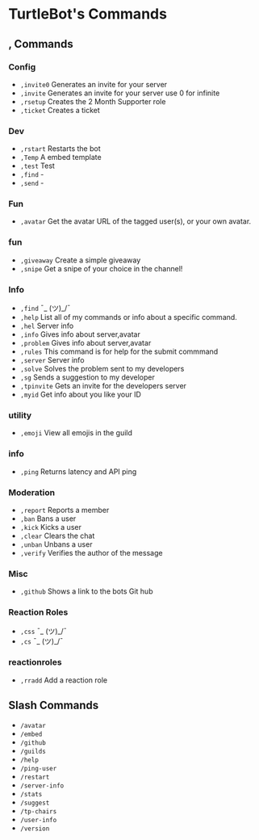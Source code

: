 # TurtleBot's Commands
## , Commands
### Config 
* ``,invite0`` Generates an invite for your server
* ``,invite`` Generates an invite for your server use 0 for infinite
* ``,rsetup`` Creates the 2 Month Supporter role
* ``,ticket`` Creates a ticket

### Dev 
* ``,rstart`` Restarts the bot
* ``,Temp`` A embed template
* ``,test`` Test
* ``,find`` -
* ``,send`` -

### Fun 
* ``,avatar`` Get the avatar URL of the tagged user(s), or your own avatar.

### fun 
* ``,giveaway`` Create a simple giveaway
* ``,snipe`` Get a snipe of your choice in the channel!

### Info 
* ``,find`` ¯_ (ツ)_/¯
* ``,help`` List all of my commands or info about a specific command.
* ``,hel`` Server info
* ``,info`` Gives info about server,avatar
* ``,problem`` Gives info about server,avatar
* ``,rules`` This command is for help for the submit commmand
* ``,server`` Server info
* ``,solve`` Solves the problem sent to my developers
* ``,sg`` Sends a suggestion to my developer
* ``,tpinvite`` Gets an invite for the developers server
* ``,myid`` Get info about you like your ID

### utility 
* ``,emoji`` View all emojis in the guild

### info 
* ``,ping`` Returns latency and API ping

### Moderation 
* ``,report`` Reports a member
* ``,ban`` Bans a user
* ``,kick`` Kicks a user
* ``,clear`` Clears the chat
* ``,unban`` Unbans a user
* ``,verify`` Verifies the author of the message

### Misc 
* ``,github`` Shows a link to the bots Git hub

### Reaction Roles 
* ``,css`` ¯_ (ツ)_/¯
* ``,cs`` ¯_ (ツ)_/¯

### reactionroles 
* ``,rradd`` Add a reaction role

## Slash Commands
* ``/avatar``
* ``/embed``
* ``/github``
* ``/guilds``
* ``/help``
* ``/ping-user``
* ``/restart``
* ``/server-info``
* ``/stats``
* ``/suggest``
* ``/tp-chairs``
* ``/user-info``
* ``/version``
